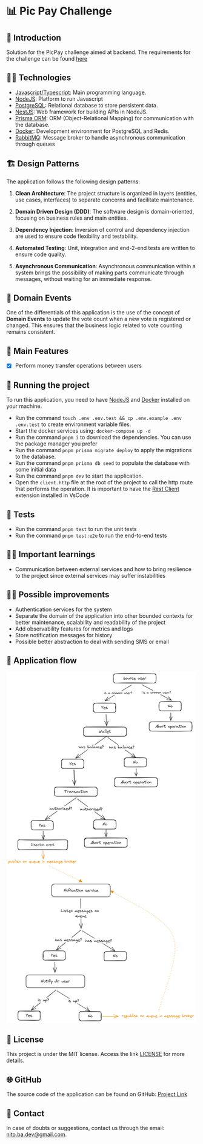 # 📊 Pic Pay Challenge

## 🚀 Introduction
Solution for the PicPay challenge aimed at backend.
The requirements for the challenge can be found [here](https://github.com/PicPay/picpay-desafio-backend)


## 👨‍💻 Technologies

- [Javascript/Typescript](https://developer.mozilla.org/pt-BR/docs/Web/JavaScript): Main programming language.
- [NodeJS](https://nodejs.org/en): Platform to run Javascript
- [PostgreSQL](https://www.postgresql.org/): Relational database to store persistent data.
- [NestJS](https://nestjs.com/): Web framework for building APIs in NodeJS.
- [Prisma ORM](https://www.prisma.io/): ORM (Object-Relational Mapping) for communication with the database.
- [Docker](https://www.docker.com/): Development environment for PostgreSQL and Redis.
- [RabbitMQ](https://www.rabbitmq.com/): Message broker to handle asynchronous communication through queues

## 🏗️ Design Patterns

The application follows the following design patterns:

1. **Clean Architecture**: The project structure is organized in layers (entities, use cases, interfaces) to separate concerns and facilitate maintenance.

2. **Domain Driven Design (DDD)**: The software design is domain-oriented, focusing on business rules and main entities.

3. **Dependency Injection**: Inversion of control and dependency injection are used to ensure code flexibility and testability.

4. **Automated Testing**: Unit, integration and end-2-end tests are written to ensure code quality.

5. **Asynchronous Communication**: Asynchronous communication within a system brings the possibility of making parts communicate through messages, without waiting for an immediate response.

## 🔄 Domain Events

One of the differentials of this application is the use of the concept of **Domain Events** to update the vote count when a new vote is registered or changed. This ensures that the business logic related to vote counting remains consistent.

## 🎯 Main Features

- [x] Perform money transfer operations between users

## 🔧 Running the project

To run this application, you need to have [NodeJS](https://golang.org/) and [Docker](https://www.docker.com/) installed on your machine.

- Run the command `touch .env .env.test && cp .env.example .env .env.test` to create environment variable files.
- Start the docker services using: `docker-compose up -d`
- Run the command `pnpm i` to download the dependencies. You can use the package manager you prefer
- Run the command `pnpm prisma migrate deploy` to apply the migrations to the database.
- Run the command `pnpm prisma db seed` to populate the database with some initial data
- Run the command `pnpm dev` to start the application.
- Open the `client.http` file at the root of the project to call the http route that performs the operation. It is important to have the [Rest Client](https://marketplace.visualstudio.com/items?itemName=humao.rest-client) extension installed in VsCode

## 🧪 Tests

- Run the command `pnpm test` to run the unit tests
- Run the command `pnpm test:e2e` to run the end-to-end tests

## ✍🏽 Important learnings
- Communication between external services and how to bring resilience to the project since external services may suffer instabilities

## 🧑‍💻 Possible improvements
- Authentication services for the system
- Separate the domain of the application into other bounded contexts for better maintenance, scalability and readability of the project
- Add observability features for metrics and logs
- Store notification messages for history
- Possible better abstraction to deal with sending SMS or email

## 📝 Application flow
<img src="./.github/flow.png" style="width: 500px; height: auto;" />

## 📄 License

This project is under the MIT license. Access the link [LICENSE](https://mit-license.org/) for more details.

## 🌐 GitHub

The source code of the application can be found on GitHub: [Project Link](https://github.com/nitoba/picpay-challenge)

## 📧 Contact

In case of doubts or suggestions, contact us through the email: [nito.ba.dev@gmail.com](mailto:nito.ba.dev@gmail.com).

